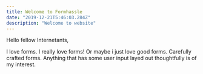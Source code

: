 ```yaml
---
title: Welcome to Formhassle
date: "2019-12-21T5:46:03.284Z"
description: "Welcome to website"
---
```


Hello fellow Internetants,

I love forms. I really love forms! Or maybe i just love good forms. Carefully crafted forms. Anything that has some user input layed out thoughtfully is of my interest.
